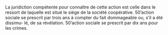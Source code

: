 La juridiction compétente pour connaître de cette action est celle dans le ressort de laquelle est situé le siège de la société coopérative.
50’action sociale se prescrit par trois ans à compter du fait dommageable ou, s’il a été dissimu- lé, de sa révélation.
50’action sociale se prescrit par dix ans pour les crimes.